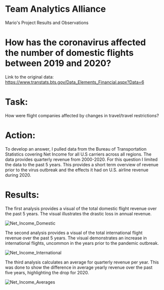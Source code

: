 # Team Analytics Alliance
Mario's Project Results and Observations

# How has the coronavirus affected the number of domestic flights between 2019 and 2020?

Link to the original data: https://www.transtats.bts.gov/Data_Elements_Financial.aspx?Data=6

# Task:

How were flight companies affected by changes in travel/travel restrictions?

# Action:

To develop an answer, I pulled data from the Bureau of Transportation Statistics covering Net Income for all U.S carriers across all regions. The data provides quarterly revenue from 2000-2020. For this question I limited the data to the past 5 years. This provides a short term overview of revenue prior to the virus outbreak and the effects it had on U.S. airline revenue during 2020.

# Results:

The first analysis provides a visual of the total domestic flight revenue over the past 5 years. The visual illustrates the drastic loss in annual revenue. 

![Net_Income_Domestic](https://github.com/llhabers/data-analysis-project-1/blob/main/output_data/Net_Income_Domestic.png)

The second analysis provides a visual of the total international flight revenue over the past 5 years. The visual demonstrates an increase in international flights, uncommon in the years prior to the pandemic outbreak.

![Net_Income_International](https://github.com/llhabers/data-analysis-project-1/blob/main/output_data/Net_Income_International.png)

The third analysis calculates an average for quarterly revenue per year. This was done to show the difference in average yearly revenue over the past five years, highlighting the drop for 2020.

![Net_Income_Averages](https://github.com/llhabers/data-analysis-project-1/blob/main/output_data/Net_Income_Averages.PNG)

